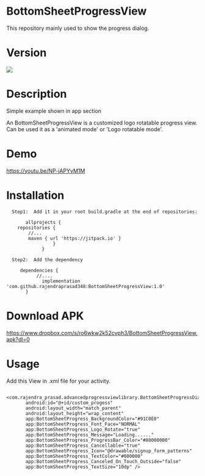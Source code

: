 # BottomSheetProgressView
This repository mainly used to show the progress dialog.

# Version
 [![](https://jitpack.io/v/rajendraprasad348/BottomSheetProgressView.svg)](https://jitpack.io/#rajendraprasad348/BottomSheetProgressView)


# Description

 Simple example shown in app section

An BottomSheetProgressView is a customized logo rotatable progress view. Can be used it as a 'animated mode' or 'Logo rotatable mode'. 

 # Demo

  https://youtu.be/NP-jAPYvM1M

# Installation

      Step1:  Add it in your root build.gradle at the end of repositories:
      
           allprojects {
		repositories {
			//...
			maven { url 'https://jitpack.io' }
		             }
	             }  
	
	  Step2:  Add the dependency
    
         dependencies {
               //....
	       	     implementation 'com.github.rajendraprasad348:BottomSheetProgressView:1.0'
	       } 
  
 
 # Download APK
   https://www.dropbox.com/s/ro6wkw2k52cvph3/BottomSheetProgressView.apk?dl=0 
   
  # Usage
  
  Add this View in .xml file for your activity.
  
          <com.rajendra_prasad.advancedprogressviewlibrary.BottomSheetProgressDialog
           android:id="@+id/custom_progess"
           android:layout_width="match_parent"
           android:layout_height="wrap_content"
           app:BottomSheetProgress_BackgroundColor="#91C0E0"
           app:BottomSheetProgress_Font_Face="NORMAL"
           app:BottomSheetProgress_Logo_Rotate="true"
           app:BottomSheetProgress_Message="Loading......"
           app:BottomSheetProgress_ProgressBar_Color="#80000000"
           app:BottomSheetProgress_Cancellable="true"
           app:BottomSheetProgress_Icon="@drawable/signup_form_patterns"
           app:BottomSheetProgress_TextColor="#000000"
           app:BottomSheetProgress_Canceled_On_Touch_Outside="false"
           app:BottomSheetProgress_TextSize="10dp" />
